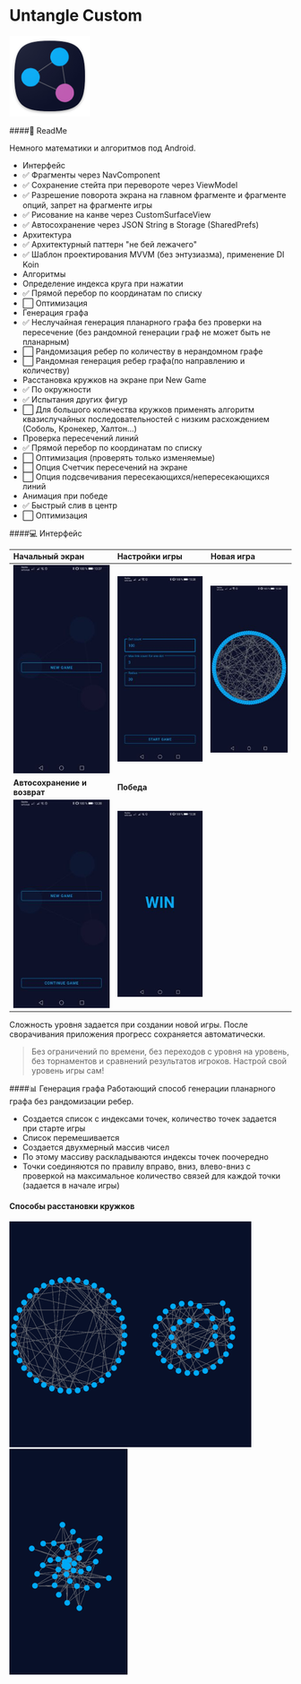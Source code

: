 # Untangle Custom

![icon](img/icon.png)

####📃 ReadMe

Немного математики и алгоритмов под Android. 
- Интерфейс
 - ✅ Фрагменты через NavComponent
 - ✅ Сохранение стейта при перевороте через ViewModel
 - ✅ Разрешение поворота экрана на главном фрагменте и фрагменте опций, запрет на фрагменте игры
 - ✅ Рисование на канве через CustomSurfaceView
 - ✅ Автосохранение через JSON String в Storage (SharedPrefs)
- Архитектура
 - ✅ Архитектурный паттерн "не бей лежачего"
 - ✅ Шаблон проектирования MVVM (без энтузиазма), применение DI Koin
- Алгоритмы
 - Определение индекса круга при нажатии
  - ✅ Прямой перебор по координатам по списку
  - ⬜️ Оптимизация
 - Генерация графа
  - ✅ Неслучайная генерация планарного графа без проверки на пересечение (без рандомной генерации граф не может быть не планарным)
  - ⬜️ Рандомизация ребер по количеству в нерандомном графе
  - ⬜️ Рандомная генерация ребер графа(по направлению и количеству)
 - Расстановка кружков на экране при New Game
  - ✅ По окружности
  - ✅ Испытания других фигур
  - ⬜️ Для большого количества кружков применять алгоритм квазислучайных последовательностей с низким расхождением (Соболь, Кронекер, Халтон...)
 - Проверка пересечений линий
  - ✅ Прямой перебор по координатам по списку
  - ⬜️ Оптимизация (проверять только изменяемые)
  - ⬜️ Опция Счетчик пересечений на экране
  - ⬜️ Опция подсвечивания пересекающихся/непересекающихся линий
 - Анимация при победе
  - ✅ Быстрый слив в центр
  - ⬜️ Оптимизация


####💻 Интерфейс

|**Начальный экран**|**Настройки игры**|**Новая игра**|
| :------------ | :------------ | :------------ |
|![1](img/Screen1.jpg)|![2](img/Screen2.jpg)|![3](img/Screen3.jpg)|
|**Автосохранение и возврат**|**Победа**||
|![4](img/Screen4.jpg)|![5](img/Screen5.jpg)||



Сложность уровня задается при создании новой игры. После сворачивания приложения прогресс сохраняется автоматически.

> Без ограничений по времени, без переходов с уровня на уровень, без торнаментов и сравнений результатов игроков. Настрой свой уровень игры сам!



####📊 Генерация графа
Работающий способ генерации планарного графа без рандомизации ребер.
- Создается список с индексами точек, количество точек задается при старте игры
- Список перемешивается
- Создается двухмерный массив чисел
- По этому массиву раскладываются индексы точек поочередно
- Точки соединяются по правилу вправо, вниз, влево-вниз с проверкой на максимальное количество связей для каждой точки (задается в начале игры)



#### Способы расстановки кружков
![Окружность](img/circle.png)![Спираль](img/spiral.png)![Шторм](img/storm.png)






